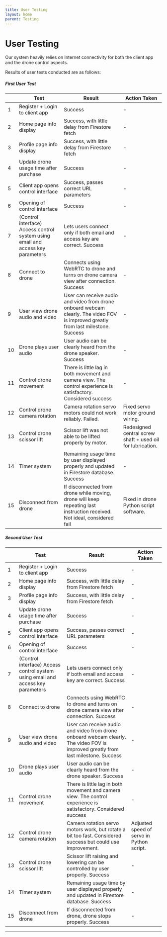 ```yaml
---
title: User Testing
layout: home
parent: Testing
---
```

# User Testing
  
Our system heavily relies on Internet connectivity for both the client app and the drone control aspects. 
  
Results of user tests conducted are as follows:

##### First User Test  

|    | **Test**                                                                        | **Result**                                                                                                                         | **Action Taken**                                           |
|----|---------------------------------------------------------------------------------|------------------------------------------------------------------------------------------------------------------------------------|------------------------------------------------------------|
| 1  | Register + Login to client app                                                  | Success                                                                                                                            | -                                                          |
| 2  | Home page info display                                                          | Success, with little delay from Firestore fetch                                                                                    | -                                                          |
| 3  | Profile page info display                                                       | Success, with little delay from Firestore fetch                                                                                    | -                                                          |
| 4  | Update drone usage time after purchase                                          | Success                                                                                                                            | -                                                          |
| 5  | Client app opens control interface                                              | Success, passes correct URL parameters                                                                                             | -                                                          |
| 6  | Opening of control interface                                                    | Success                                                                                                                            | -                                                          |
| 7  | (Control interface) Access control system using email and access key parameters | Lets users connect only if both email and access key are correct. Success                                                          | -                                                          |
| 8  | Connect to drone                                                                | Connects using WebRTC to drone and turns on drone camera view after connection. Success                                            | -                                                          |
| 9  | User view drone audio and video                                                 | User can receive audio and video from drone onboard webcam clearly. The video FOV is improved greatly from last milestone. Success | -                                                          |
| 10 | Drone plays user audio                                                          | User audio can be clearly heard from the drone speaker. Success                                                                    | -                                                          |
| 11 | Control drone movement                                                          | There is little lag in both movement and camera view. The control experience is satisfactory. Considered success                   | -                                                          |
| 12 | Control drone camera rotation                                                   | Camera rotation servo motors could not work reliably. Failed.                                                                    | Fixed servo motor ground wiring.                           |
| 13 | Control drone scissor lift                                                      | Scissor lift was not able to be lifted properly by motor.                                                                          | Redesigned central screw shaft + used oil for lubrication. |
| 14 | Timer system                                                                    | Remaining usage time by user displayed properly and updated in Firestore database. Success                                         | -                                                          |
| 15 | Disconnect from drone                                                           | If disconnected from drone while moving, drone will keep repeating last instruction received. Not ideal, considered fail           | Fixed in drone Python script software.                     |

##### Second User Test

|    | **Test**                                                                        | **Result**                                                                                                                         | **Action Taken**                          |
|----|---------------------------------------------------------------------------------|------------------------------------------------------------------------------------------------------------------------------------|-------------------------------------------|
| 1  | Register + Login to client app                                                  | Success                                                                                                                            | -                                         |
| 2  | Home page info display                                                          | Success, with little delay from Firestore fetch                                                                                    | -                                         |
| 3  | Profile page info display                                                       | Success, with little delay from Firestore fetch                                                                                    | -                                         |
| 4  | Update drone usage time after purchase                                          | Success                                                                                                                            | -                                         |
| 5  | Client app opens control interface                                              | Success, passes correct URL parameters                                                                                             | -                                         |
| 6  | Opening of control interface                                                    | Success                                                                                                                            | -                                         |
| 7  | (Control interface) Access control system using email and access key parameters | Lets users connect only if both email and access key are correct. Success                                                          | -                                         |
| 8  | Connect to drone                                                                | Connects using WebRTC to drone and turns on drone camera view after connection. Success                                            | -                                         |
| 9  | User view drone audio and video                                                 | User can receive audio and video from drone onboard webcam clearly. The video FOV is improved greatly from last milestone. Success | -                                         |
| 10 | Drone plays user audio                                                          | User audio can be clearly heard from the drone speaker. Success                                                                    | -                                         |
| 11 | Control drone movement                                                          | There is little lag in both movement and camera view. The control experience is satisfactory. Considered success                   | -                                         |
| 12 | Control drone camera rotation                                                   | Camera rotation servo motors work, but rotate a bit too fast. Considered success but could use improvement.                        | Adjusted speed of servo in Python script. |
| 13 | Control drone scissor lift                                                      | Scissor lift raising and lowering can be controlled by user properly. Success                                                      | -                                         |
| 14 | Timer system                                                                    | Remaining usage time by user displayed properly and updated in Firestore database. Success                                         | -                                         |
| 15 | Disconnect from drone                                                           | If disconnected from drone, drone stops properly. Success                                                                          | -                                         |

----

[Just the Docs]: https://just-the-docs.github.io/just-the-docs/
[GitHub Pages]: https://docs.github.com/en/pages
[README]: https://github.com/just-the-docs/just-the-docs-template/blob/main/README.md
[Jekyll]: https://jekyllrb.com
[GitHub Pages / Actions workflow]: https://github.blog/changelog/2022-07-27-github-pages-custom-github-actions-workflows-beta/
[use this template]: https://github.com/just-the-docs/just-the-docs-template/generate
